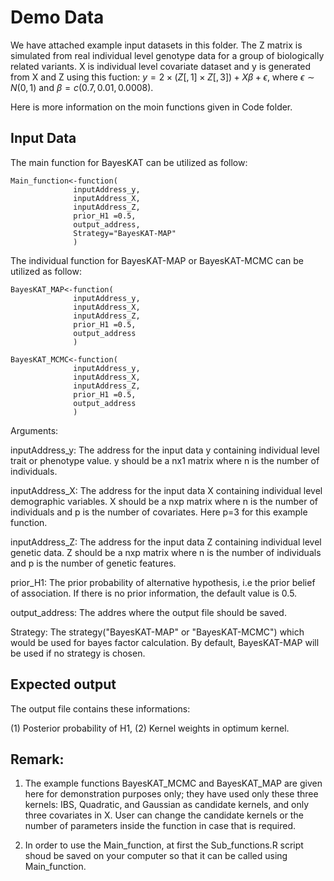 # Demo Data
We have attached example input datasets in this folder. The Z matrix is simulated from real individual level genotype data for a group of biologically related variants. X is individual level covariate dataset and y is generated from X and Z using this fuction: 
$y= 2 \times (Z[,1] \times Z[,3]) + X\beta + \epsilon$, where $\epsilon \sim N(0,1)$ and $\beta= c(0.7,0.01,0.0008)$.

Here is more information on the moin functions given in Code folder.

## Input Data
The main function for BayesKAT can be utilized as follow:
```
Main_function<-function(
              inputAddress_y,
              inputAddress_X,
              inputAddress_Z,
              prior_H1 =0.5,
              output_address,
              Strategy="BayesKAT-MAP"
              )
```

The individual function for BayesKAT-MAP or BayesKAT-MCMC can be utilized as follow:
```
BayesKAT_MAP<-function(
              inputAddress_y,
              inputAddress_X,
              inputAddress_Z,
              prior_H1 =0.5,
              output_address
              )
              
BayesKAT_MCMC<-function(
              inputAddress_y,
              inputAddress_X,
              inputAddress_Z,
              prior_H1 =0.5,
              output_address
              )              
```

Arguments:

inputAddress_y: The address for the input data y containing individual level trait or phenotype value. y should be a nx1 matrix where n is the number of individuals.

inputAddress_X: The address for the input data X containing individual level demographic variables. X should be a nxp matrix where n is the number of individuals and p is the number of covariates. Here p=3 for this example function. 

inputAddress_Z: The address for the input data Z containing individual level genetic data. Z should be a nxp matrix where n is the number of individuals and p is the number of genetic features.

prior_H1: The prior probability of alternative hypothesis, i.e the prior belief of association. If there is no prior information, the default value is 0.5.

output_address: The addres where the output file should be saved.

Strategy: The strategy("BayesKAT-MAP" or "BayesKAT-MCMC") which would be used for bayes factor calculation. By default, BayesKAT-MAP will be used if no strategy is chosen. 


## Expected output
The output file contains these informations:

(1) Posterior probability of H1,
(2) Kernel weights in optimum kernel.

## Remark:
1. The example functions BayesKAT_MCMC and BayesKAT_MAP are given here for demonstration purposes only; they have used only these three kernels: IBS, Quadratic, and Gaussian as candidate kernels, and only three covariates in X. User can change the candidate kernels or the number of parameters inside the function in case that is required. 

2. In order to use the Main_function, at first the Sub_functions.R script shoud be saved on your computer so that it can be called using Main_function.
